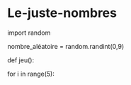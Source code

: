 # Le-juste-nombres
import random

nombre_aléatoire = random.randint(0,9)

def jeu():
  
  for i in range(5):

